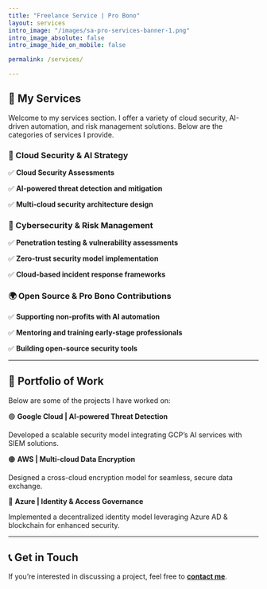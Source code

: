 ```yaml
---
title: "Freelance Service | Pro Bono" 
layout: services 
intro_image: "/images/sa-pro-services-banner-1.png" 
intro_image_absolute: false
intro_image_hide_on_mobile: false 

permalink: /services/ 

--- 
```


  

## 📌 My Services  

  

Welcome to my services section. I offer a variety of cloud security, AI-driven automation, and risk management solutions. Below are the categories of services I provide. 

  

### 🚀 Cloud Security & AI Strategy 

✅ **Cloud Security Assessments**   

✅ **AI-powered threat detection and mitigation**   

✅ **Multi-cloud security architecture design**   

  

### 🔐 Cybersecurity & Risk Management   

✅ **Penetration testing & vulnerability assessments**   

✅ **Zero-trust security model implementation**   

✅ **Cloud-based incident response frameworks**   

  

### 🌍 Open Source & Pro Bono Contributions   

✅ **Supporting non-profits with AI automation**   

✅ **Mentoring and training early-stage professionals**   

✅ **Building open-source security tools**   

  

--- 

  

## 📂 Portfolio of Work 

  

Below are some of the projects I have worked on: 

  

🟢 **Google Cloud | AI-powered Threat Detection**   

Developed a scalable security model integrating GCP’s AI services with SIEM solutions.   

  

🟠 **AWS | Multi-cloud Data Encryption**   

Designed a cross-cloud encryption model for seamless, secure data exchange.   

  

🔵 **Azure | Identity & Access Governance**   

Implemented a decentralized identity model leveraging Azure AD & blockchain for enhanced security.   

  

--- 

  

## 📞 Get in Touch 

  

If you’re interested in discussing a project, feel free to **[contact me](mailto:your-email@example.com)**. 

 

 
